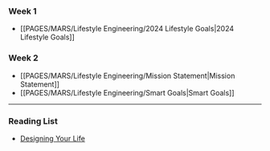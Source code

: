 ### Week 1
- [[PAGES/MARS/Lifestyle Engineering/2024 Lifestyle Goals|2024 Lifestyle Goals]]
### Week 2
- [[PAGES/MARS/Lifestyle Engineering/Mission Statement|Mission Statement]]
- [[PAGES/MARS/Lifestyle Engineering/Smart Goals|Smart Goals]]

---
### Reading List
- [Designing Your Life](https://www.amazon.com/Designing-Your-Life-Well-Lived-Joyful/dp/1101875321/ref=sr_1_1?hvadid=580696143277&hvdev=c&hvlocphy=9032935&hvnetw=g&hvqmt=e&hvrand=5690592396142365583&hvtargid=kwd-875420686&hydadcr=22538_13493324&keywords=designing+your+life&qid=1704841857&sr=8-1)